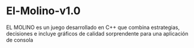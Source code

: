 # El-Molino-v1.0
EL MOLINO es un juego desarrollado en C++ que combina estrategias, decisiones e incluye gráficos de calidad sorprendente para una aplicación de consola
